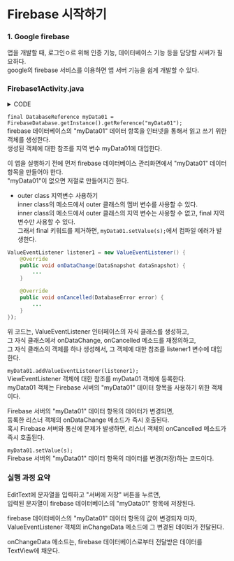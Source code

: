 # Firebase 시작하기         

### 1. Google firebase                  
앱을 개발할 때, 로그인ㅇ르 위해 인증 기능, 데이터베이스 기능 등을 담당할 서버가 필요하다.       
google의 firebase 서비스를 이용하면 앱 서버 기능을 쉽게 개발할 수 있다.          


### Firebase1Activity.java         

<details>
<summary>CODE</summary>
<div markdown="1">  

```java
public class Firebase1Activity extends AppCompatActivity {

    @Override
    protected void onCreate(Bundle savedInstanceState) {
        super.onCreate(savedInstanceState);
        setContentView(R.layout.activity_firebase1);

        final DatabaseReference myData01 = FirebaseDatabase.getInstance().getReference("myData01");
        ValueEventListener listener1 = new ValueEventListener() {
            @Override
            public void onDataChange(DataSnapshot dataSnapshot) {
                String value = dataSnapshot.getValue(String.class);
                TextView textView = (TextView)findViewById(R.id.textView);
                textView.setText(value);
                Log.d("내태그", "받은 데이터: " + value);
            }

            @Override
            public void onCancelled(DatabaseError error) { 
                Log.e("내태그", "서버 에러: ", error.toException());
            }
        };
        myData01.addValueEventListener(listener1); // 데이터가 변경되면 리스너가 자동으로 호출

        Button button = (Button)findViewById(R.id.btnSaveIntoServer);
        View.OnClickListener listener2 = new View.OnClickListener() {
            @Override
            public void onClick(View view) {
                EditText editText = (EditText)findViewById(R.id.editText);
                String s = editText.getText().toString();
                myData01.setValue(s); // String 한 개만 보관, 만약 배열이면 배열이라고 앞에서 알려줘야함
            }
        };
        button.setOnClickListener(listener2);
    }
} 
```

</div>
</details>



 ```final DatabaseReference myData01 = FirebaseDatabase.getInstance().getReference("myData01");```          
firebase 데이터베이스의 "myData01" 데이터 항목을 인터넷을 통해서 읽고 쓰기 위한 객체를 생성한다.            
생성된 객체에 대한 참조를 지역 변수 myData01에 대입한다.       

이 앱을 실행하기 전에 먼저 firebase 데이터베이스 관리화면에서 "myData01" 데이터 항목을 만들어야 한다.     
"myData01"이 없으면 저절로 만들어지긴 한다.       

- outer class 지역변수 사용하기      
inner class의 메소드에서 outer 클래스의 멤버 변수를 사용할 수 있다.             
inner class의 메소드에서 outer 클래스의 지역 변수는 사용할 수 없고, final 지역 변수만 사용할 수 있다.                
그래서 final 키워드를 제거하면, ```myData01.setValue(s);```에서 컴파일 에러가 발생한다.                

```java
ValueEventListener listener1 = new ValueEventListener() {
    @Override
    public void onDataChange(DataSnapshot dataSnapshot) {
        ...
    }

    @Override
    public void onCancelled(DatabaseError error) {
        ...
    }
});
```   
위 코드는, ValueEventListener 인터페이스의 자식 클래스를 생성하고,        
그 자식 클래스에서 onDataChange, onCancelled 메소드를 재정의하고,   
그 자식 클래스의 객체를 하나 생성해서, 그 객체에 대한 참조를 listener1 변수에 대입한다.        

```myData01.addValueEventListener(listener1);```         
ViewEventListener 객체에 대한 참조를 myData01 객체에 등록한다.     
myData01 객체는 Firebase 서버의 "myData01" 데이터 항목을 사용하기 위한 객체이다.       

Firebase 서버의 "myData01" 데이터 항목의 데이터가 변경되면,     
등록한 리스너 객체의 onDataChange 메소드가 즉시 호출된다.       
혹시 Firebase 서버와 통신에 문제가 발생하면, 리스너 객체의 onCancelled 메소드가 즉시 호출된다.           

```myData01.setValue(s);```       
Firebase 서버의 "myData01" 데이터 항목의 데이터를 변경(저장)하는 코드이다.         



### 실행 과정 요약     
EditText에 문자열을 입력하고 "서버에 저장" 버튼을 누르면,          
입력된 문자열이 firebase 데이터베이스의 "myData01" 항목에 저장된다.      

firebase 데이터베이스의 "myData01" 데이터 항목의 값이 변경되자 마자,        
ValueEventListener 객체의 inChangeData 메소드에 그 변경된 데이터가 전달된다.              

onChangeData 메소드는, firebase 데이터베이스로부터 전달받은 데이터를 TextView에 채운다.         




